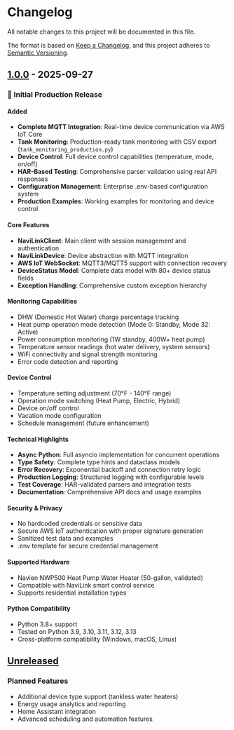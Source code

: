 # Changelog

All notable changes to this project will be documented in this file.

The format is based on [Keep a Changelog](https://keepachangelog.com/en/1.0.0/),
and this project adheres to [Semantic Versioning](https://semver.org/spec/v2.0.0.html).

## [1.0.0] - 2025-09-27

### 🎉 Initial Production Release

#### Added
- **Complete MQTT Integration**: Real-time device communication via AWS IoT Core
- **Tank Monitoring**: Production-ready tank monitoring with CSV export (`tank_monitoring_production.py`)
- **Device Control**: Full device control capabilities (temperature, mode, on/off)
- **HAR-Based Testing**: Comprehensive parser validation using real API responses
- **Configuration Management**: Enterprise .env-based configuration system
- **Production Examples**: Working examples for monitoring and device control

#### Core Features
- **NaviLinkClient**: Main client with session management and authentication
- **NaviLinkDevice**: Device abstraction with MQTT integration
- **AWS IoT WebSocket**: MQTT3/MQTT5 support with connection recovery
- **DeviceStatus Model**: Complete data model with 80+ device status fields
- **Exception Handling**: Comprehensive custom exception hierarchy

#### Monitoring Capabilities
- DHW (Domestic Hot Water) charge percentage tracking
- Heat pump operation mode detection (Mode 0: Standby, Mode 32: Active)
- Power consumption monitoring (1W standby, 400W+ heat pump)
- Temperature sensor readings (hot water delivery, system sensors)
- WiFi connectivity and signal strength monitoring
- Error code detection and reporting

#### Device Control
- Temperature setting adjustment (70°F - 140°F range)
- Operation mode switching (Heat Pump, Electric, Hybrid)
- Device on/off control
- Vacation mode configuration
- Schedule management (future enhancement)

#### Technical Highlights
- **Async Python**: Full asyncio implementation for concurrent operations
- **Type Safety**: Complete type hints and dataclass models
- **Error Recovery**: Exponential backoff and connection retry logic
- **Production Logging**: Structured logging with configurable levels
- **Test Coverage**: HAR-validated parsers and integration tests
- **Documentation**: Comprehensive API docs and usage examples

#### Security & Privacy
- No hardcoded credentials or sensitive data
- Secure AWS IoT authentication with proper signature generation
- Sanitized test data and examples
- .env template for secure credential management

#### Supported Hardware
- Navien NWP500 Heat Pump Water Heater (50-gallon, validated)
- Compatible with NaviLink smart control service
- Supports residential installation types

#### Python Compatibility
- Python 3.8+ support
- Tested on Python 3.9, 3.10, 3.11, 3.12, 3.13
- Cross-platform compatibility (Windows, macOS, Linux)

## [Unreleased]

### Planned Features
- Additional device type support (tankless water heaters)
- Energy usage analytics and reporting
- Home Assistant integration
- Advanced scheduling and automation features

[Unreleased]: https://github.com/eman/navien-nwp500-python/compare/v1.0.0...HEAD
[1.0.0]: https://github.com/eman/navien-nwp500-python/releases/tag/v1.0.0
